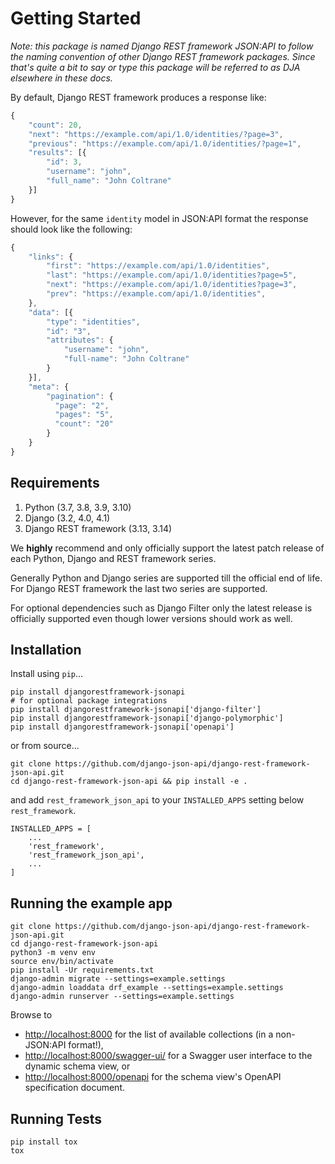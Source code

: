 
# Getting Started

*Note: this package is named Django REST framework JSON:API to follow the naming
convention of other Django REST framework packages. Since that's quite a bit
to say or type this package will be referred to as DJA elsewhere in these docs.*

By default, Django REST framework produces a response like:
``` js
{
    "count": 20,
    "next": "https://example.com/api/1.0/identities/?page=3",
    "previous": "https://example.com/api/1.0/identities/?page=1",
    "results": [{
        "id": 3,
        "username": "john",
        "full_name": "John Coltrane"
    }]
}
```


However, for the same `identity` model in JSON:API format the response should look
like the following:
``` js
{
    "links": {
        "first": "https://example.com/api/1.0/identities",
        "last": "https://example.com/api/1.0/identities?page=5",
        "next": "https://example.com/api/1.0/identities?page=3",
        "prev": "https://example.com/api/1.0/identities",
    },
    "data": [{
        "type": "identities",
        "id": "3",
        "attributes": {
            "username": "john",
            "full-name": "John Coltrane"
        }
    }],
    "meta": {
        "pagination": {
          "page": "2",
          "pages": "5",
          "count": "20"
        }
    }
}
```


## Requirements

1. Python (3.7, 3.8, 3.9, 3.10)
2. Django (3.2, 4.0, 4.1)
3. Django REST framework (3.13, 3.14)

We **highly** recommend and only officially support the latest patch release of each Python, Django and REST framework series.

Generally Python and Django series are supported till the official end of life. For Django REST framework the last two series are supported.

For optional dependencies such as Django Filter only the latest release is officially supported even though lower versions should work as well.

## Installation

Install using `pip`...

    pip install djangorestframework-jsonapi
    # for optional package integrations
    pip install djangorestframework-jsonapi['django-filter']
    pip install djangorestframework-jsonapi['django-polymorphic']
    pip install djangorestframework-jsonapi['openapi']

or from source...

    git clone https://github.com/django-json-api/django-rest-framework-json-api.git
    cd django-rest-framework-json-api && pip install -e .


and add `rest_framework_json_api` to your `INSTALLED_APPS` setting below `rest_framework`.

    INSTALLED_APPS = [
        ...
        'rest_framework',
        'rest_framework_json_api',
        ...
    ]

## Running the example app

	git clone https://github.com/django-json-api/django-rest-framework-json-api.git
	cd django-rest-framework-json-api
	python3 -m venv env
	source env/bin/activate
	pip install -Ur requirements.txt
	django-admin migrate --settings=example.settings
	django-admin loaddata drf_example --settings=example.settings
	django-admin runserver --settings=example.settings


Browse to
* [http://localhost:8000](http://localhost:8000) for the list of available collections (in a non-JSON:API format!),
* [http://localhost:8000/swagger-ui/](http://localhost:8000/swagger-ui/) for a Swagger user interface to the dynamic schema view, or
* [http://localhost:8000/openapi](http://localhost:8000/openapi) for the schema view's OpenAPI specification document.

## Running Tests

    pip install tox
    tox


